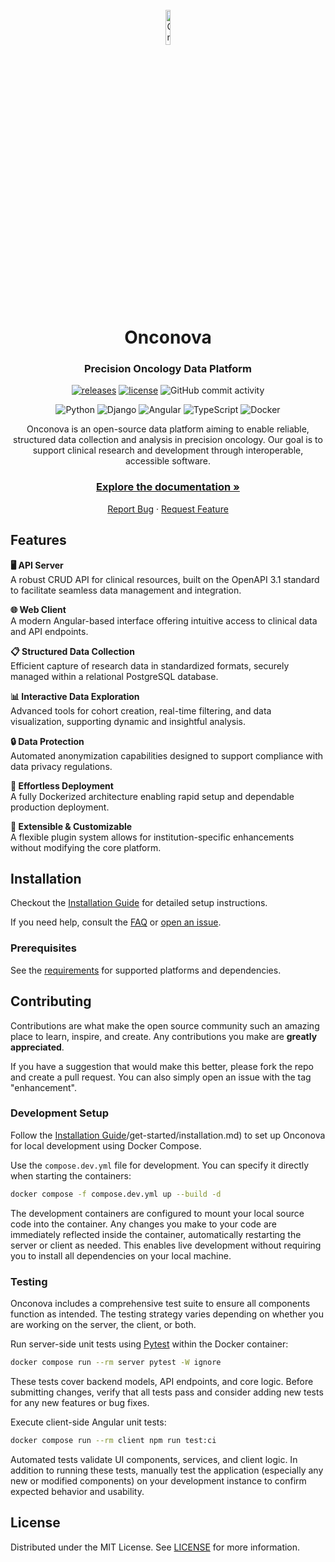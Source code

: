 <br />
<div align="center">
    <a href="https://github.com/onconova/onconova">
        <picture>
            <source srcset="docs/src/assets/img/logo-white.svg" media="(prefers-color-scheme: dark)" width="12%"/>
            <img src="docs/src/assets/img/logo.svg" alt="Onconova Logo" width="12%"/>
        </picture>
    </a>
    <h1>Onconova</h1>
    <h3>Precision Oncology Data Platform</h3>

[![releases](https://img.shields.io/github/v/release/onconova/onconova)](https://github.com/onconova/onconova)
[![license](https://img.shields.io/github/license/onconova/onconova.svg)](https://github.com/onconova/onconova/blob/main/LICENSE)
![GitHub commit activity](https://img.shields.io/github/commit-activity/y/onconova/onconova)

![Python](https://img.shields.io/badge/python-3670A0?style=for-the-badge&logo=python&logoColor=ffdd54)
![Django](https://img.shields.io/badge/django-%23092E20.svg?style=for-the-badge&logo=django&logoColor=white)
![Angular](https://img.shields.io/badge/angular-%23DD0031.svg?style=for-the-badge&logo=angular&logoColor=white)
![TypeScript](https://img.shields.io/badge/typescript-%23007ACC.svg?style=for-the-badge&logo=typescript&logoColor=white)
![Docker](https://img.shields.io/badge/docker-%230db7ed.svg?style=for-the-badge&logo=docker&logoColor=white)


  <p align="center">
    Onconova is an open-source data platform aiming to enable reliable, structured data collection and analysis in precision oncology. 
    Our goal is to support clinical research and development through interoperable, accessible software.
    <br />
    <h3><a href="https://onconova.github.io/docs/latest/">Explore the documentation »</a></h3>
    <a href="https://github.com/onconova/onconova/issues/new?labels=bug&template=bug-report---.md">Report Bug</a>
    ·
    <a href="https://github.com/onconova/onconova/issues/new?labels=enhancement&template=feature-request---.md">Request Feature</a>
  </p>
</div>


## Features

**🖥️ API Server**  
A robust CRUD API for clinical resources, built on the OpenAPI 3.1 standard to facilitate seamless data management and integration.

**🌐 Web Client**  
A modern Angular-based interface offering intuitive access to clinical data and API endpoints.

**📋 Structured Data Collection**  
Efficient capture of research data in standardized formats, securely managed within a relational PostgreSQL database.

**📊 Interactive Data Exploration**  
Advanced tools for cohort creation, real-time filtering, and data visualization, supporting dynamic and insightful analysis.

**🔒 Data Protection**  
Automated anonymization capabilities designed to support compliance with data privacy regulations.

**🚀 Effortless Deployment**  
A fully Dockerized architecture enabling rapid setup and dependable production deployment.

**🧩 Extensible & Customizable**  
A flexible plugin system allows for institution-specific enhancements without modifying the core platform.

## Installation

Checkout the [Installation Guide](https://onconova.github.io/docs/latest/get-started/installation/) for detailed setup instructions.

If you need help, consult the [FAQ](https://onconova.github.io/docs/latest/faq/) or [open an issue](https://github.com/onconova/onconova/issues).

### Prerequisites

See the [requirements](https://onconova.github.io/docs/latest/get-started/requirements/) for supported platforms and dependencies.


<!-- CONTRIBUTING -->
## Contributing

Contributions are what make the open source community such an amazing place to learn, inspire, and create. Any contributions you make are **greatly appreciated**.

If you have a suggestion that would make this better, please fork the repo and create a pull request. You can also simply open an issue with the tag "enhancement".

### Development Setup

Follow the [Installation Guide](https://onconova.github.io/docs/latest)/get-started/installation.md) to set up Onconova for local development using Docker Compose.

Use the `compose.dev.yml` file for development. You can specify it directly when starting the containers:
```sh
docker compose -f compose.dev.yml up --build -d
```

The development containers are configured to mount your local source code into the container. Any changes you make to your code are immediately reflected inside the container, automatically restarting the server or client as needed. This enables live development without requiring you to install all dependencies on your local machine.

### Testing

Onconova includes a comprehensive test suite to ensure all components function as intended. The testing strategy varies depending on whether you are working on the server, the client, or both.

Run server-side unit tests using [Pytest](https://docs.pytest.org/en/stable/) within the Docker container:
```sh
docker compose run --rm server pytest -W ignore
```
These tests cover backend models, API endpoints, and core logic. Before submitting changes, verify that all tests pass and consider adding new tests for any new features or bug fixes.

Execute client-side Angular unit tests:
```sh
docker compose run --rm client npm run test:ci
```
Automated tests validate UI components, services, and client logic. In addition to running these tests, manually test the application (especially any new or modified components) on your development instance to confirm expected behavior and usability.

<!-- LICENSE -->
## License

Distributed under the MIT License. See [LICENSE](https://github.com/onconova/onconova?tab=MIT-1-ov-file) for more information.
